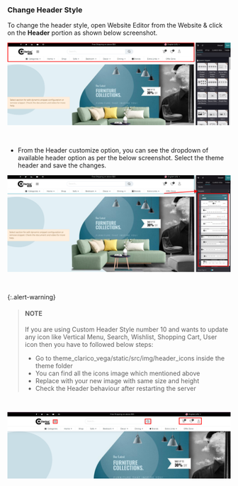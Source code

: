 
### Change Header Style



To change the header style, open Website Editor from the Website & click on the **Header** portion as shown below screenshot.


![](./images/3-1.png)


 


* From the Header customize option, you can see the dropdown of available header option as per the below screenshot. Select the theme header and save the changes.


![](./images/3-2.png)


 



{:.alert-warning} 
> 
> #### NOTE
> 
> If you are using Custom Header Style number 10 and wants to update any icon like Vertical Menu, Search, Wishlist, Shopping Cart, User icon then you have to followed below steps:
> 
> 
> * Go to theme\_clarico\_vega/static/src/img/header\_icons inside the theme folder
> * You can find all the icons image which mentioned above
> * Replace with your new image with same size and height
> * Check the Header behaviour after restarting the server
> 
> 
> 


 


![](./images/3-3.png)


 



